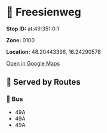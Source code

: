 # 🚉 Freesienweg


**Stop ID:** at:49:351:0:1

**Zone:** 0100

**Location:** 48.20443396, 16.24290578

[Open in Google Maps](https://www.google.com/maps?q=48.20443396,16.24290578)

## 🚆 Served by Routes

### 🚌 Bus
- 49A
- 49A
- 49A